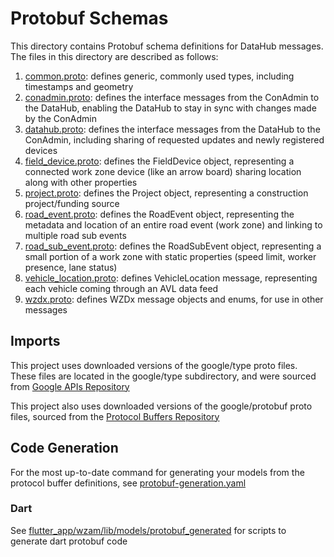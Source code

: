 # Protobuf Schemas

This directory contains Protobuf schema definitions for DataHub messages. The files in this directory are described as follows:

1. [common.proto](common.proto): defines generic, commonly used types, including timestamps and geometry
2. [conadmin.proto](conadmin.proto): defines the interface messages from the ConAdmin to the DataHub, enabling the DataHub to stay in sync with changes made by the ConAdmin
3. [datahub.proto](datahub.proto): defines the interface messages from the DataHub to the ConAdmin, including sharing of requested updates and newly registered devices
4. [field_device.proto](field_device.proto): defines the FieldDevice object, representing a connected work zone device (like an arrow board) sharing location along with other properties
5. [project.proto](project.proto): defines the Project object, representing a construction project/funding source
6. [road_event.proto](road_event.proto): defines the RoadEvent object, representing the metadata and location of an entire road event (work zone) and linking to multiple road sub events
7. [road_sub_event.proto](road_sub_event.proto): defines the RoadSubEvent object, representing a small portion of a work zone with static properties (speed limit, worker presence, lane status)
8. [vehicle_location.proto](vehicle_location.proto): defines VehicleLocation message, representing each vehicle coming through an AVL data feed
9. [wzdx.proto](wzdx.proto): defines WZDx message objects and enums, for use in other messages

## Imports

This project uses downloaded versions of the google/type proto files. These files are located in the google/type subdirectory, and were sourced from [Google APIs Repository](https://github.com/googleapis/googleapis/tree/master/google/type)

This project also uses downloaded versions of the google/protobuf proto files, sourced from the [Protocol Buffers Repository](https://github.com/protocolbuffers/protobuf/tree/main/src/google/protobuf)

## Code Generation

For the most up-to-date command for generating your models from the protocol buffer definitions, see [protobuf-generation.yaml](../.github/workflows/protobuf-generation.yml)

### Dart

See [flutter_app/wzam/lib/models/protobuf_generated](../flutter_app/wzam/lib/models/protobuf_generated/README.md) for scripts to generate dart protobuf code
